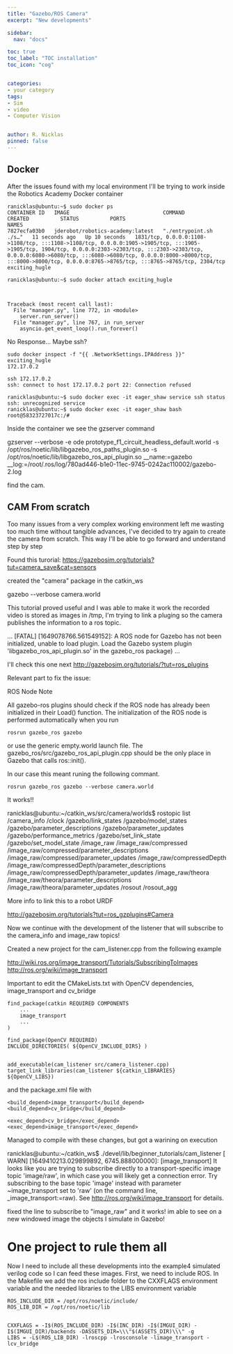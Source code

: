 ```yaml
---
title: "Gazebo/ROS Camera"
excerpt: "New developments"

sidebar:
  nav: "docs"

toc: true
toc_label: "TOC installation"
toc_icon: "cog"


categories:
- your category
tags:
- Sim
- video
- Computer Vision


author: R. Nicklas
pinned: false
---
```



## Docker

After the issues found with my local environment I'll be trying to work inside the Robotics Academy Docker container

```
ranicklas@ubuntu:~$ sudo docker ps
CONTAINER ID   IMAGE                              COMMAND                  CREATED          STATUS          PORTS                                                                                                                                                                                                                                                                                            NAMES
7827ecfa03b0   jderobot/robotics-academy:latest   "./entrypoint.sh ./s…"   11 seconds ago   Up 10 seconds   1831/tcp, 0.0.0.0:1108->1108/tcp, :::1108->1108/tcp, 0.0.0.0:1905->1905/tcp, :::1905->1905/tcp, 1904/tcp, 0.0.0.0:2303->2303/tcp, :::2303->2303/tcp, 0.0.0.0:6080->6080/tcp, :::6080->6080/tcp, 0.0.0.0:8000->8000/tcp, :::8000->8000/tcp, 0.0.0.0:8765->8765/tcp, :::8765->8765/tcp, 2304/tcp   exciting_hugle

ranicklas@ubuntu:~$ sudo docker attach exciting_hugle



Traceback (most recent call last):
  File "manager.py", line 772, in <module>
    server.run_server()
  File "manager.py", line 767, in run_server
    asyncio.get_event_loop().run_forever()

```

No Response... 
Maybe ssh?

```
sudo docker inspect -f "{{ .NetworkSettings.IPAddress }}" exciting_hugle
172.17.0.2

ssh 172.17.0.2
ssh: connect to host 172.17.0.2 port 22: Connection refused

```

```
ranicklas@ubuntu:~$ sudo docker exec -it eager_shaw service ssh status
ssh: unrecognized service
ranicklas@ubuntu:~$ sudo docker exec -it eager_shaw bash
root@58323727017c:/# 
```

Inside the container we see the gzserver command

gzserver --verbose -e ode prototype_f1_circuit_headless_default.world -s /opt/ros/noetic/lib/libgazebo_ros_paths_plugin.so -s /opt/ros/noetic/lib/libgazebo_ros_api_plugin.so __name:=gazebo __log:=/root/.ros/log/780ad446-b1e0-11ec-9745-0242ac110002/gazebo-2.log

find the cam.



## CAM From scratch

Too many issues from a very complex working environment left me wasting too much time without tangible advances, I've decided to try again to create the camera from scratch. This way I'll be able to go forward and understand step by step 

Found this turorial: 
https://gazebosim.org/tutorials?tut=camera_save&cat=sensors

created the "camera" package in the catkin_ws

gazebo --verbose camera.world

This tutorial proved useful and I was able to make it work the recorded video is stored as images in /tmp, I'm trying to link a pluging so the camera publishes the information to a ros topic. 

...
[FATAL] [1649078766.561549152]: A ROS node for Gazebo has not been initialized, unable to load plugin. Load the Gazebo system plugin 'libgazebo_ros_api_plugin.so' in the gazebo_ros package)
...

I'll check this one next http://gazebosim.org/tutorials/?tut=ros_plugins

Relevant part to fix the issue: 

ROS Node Note

All gazebo-ros plugins should check if the ROS node has already been initialized in their Load() function. The initialization of the ROS node is performed automatically when you run

```
rosrun gazebo_ros gazebo
```
or use the generic empty.world launch file. The gazebo_ros/src/gazebo_ros_api_plugin.cpp should be the only place in Gazebo that calls ros::init().


In our case this meant runing the following commant. 

```
rosrun gazebo_ros gazebo --verbose camera.world
```

It works!!

ranicklas@ubuntu:~/catkin_ws/src/camera/worlds$ rostopic list
/camera_info
/clock
/gazebo/link_states
/gazebo/model_states
/gazebo/parameter_descriptions
/gazebo/parameter_updates
/gazebo/performance_metrics
/gazebo/set_link_state
/gazebo/set_model_state
/image_raw
/image_raw/compressed
/image_raw/compressed/parameter_descriptions
/image_raw/compressed/parameter_updates
/image_raw/compressedDepth
/image_raw/compressedDepth/parameter_descriptions
/image_raw/compressedDepth/parameter_updates
/image_raw/theora
/image_raw/theora/parameter_descriptions
/image_raw/theora/parameter_updates
/rosout
/rosout_agg


More info to link this to a robot URDF

http://gazebosim.org/tutorials?tut=ros_gzplugins#Camera

Now we continue with the development of the listener that will subscribe to the camera_info and image_raw topics!


Created a new project for the cam_listener.cpp from the following example

http://wiki.ros.org/image_transport/Tutorials/SubscribingToImages
http://ros.org/wiki/image_transport 


Important to edit the CMakeLists.txt with OpenCV dependencies, image_transport and cv_bridge

```
find_package(catkin REQUIRED COMPONENTS
    ...
    image_transport
    ...
)

find_package(OpenCV REQUIRED)
INCLUDE_DIRECTORIES( ${OpenCV_INCLUDE_DIRS} )


add_executable(cam_listener src/camera_listener.cpp)
target_link_libraries(cam_listener ${catkin_LIBRARIES}  ${OpenCV_LIBS})
```

and the package.xml file with

```
<build_depend>image_transport</build_depend>
<build_depend>cv_bridge</build_depend>

<exec_depend>cv_bridge</exec_depend>
<exec_depend>image_transport</exec_depend>
```

Managed to compile with these changes, but got a warining on execution

ranicklas@ubuntu:~/catkin_ws$ ./devel/lib/beginner_tutorials/cam_listener
[ WARN] [1649410213.029899892, 6745.888000000]: [image_transport] It looks like you are trying to subscribe directly to a transport-specific image topic 'image/raw', in which case you will likely get a connection error. Try subscribing to the base topic 'image' instead with parameter ~image_transport set to 'raw' (on the command line, _image_transport:=raw). See http://ros.org/wiki/image_transport for details.


fixed the line to subscribe to "image_raw" and it works! im able to see on a new windowed image the objects I simulate in Gazebo!

# One project to rule them all

Now I need to include all these developments into the example4 simulated verilog code so I can feed these images. 
First, we need to include ROS. In the Makefile we add the ros include folder to the CXXFLAGS environment variable and the needed libraries to the LIBS environment variable

```
ROS_INCLUDE_DIR = /opt/ros/noetic/include/
ROS_LIB_DIR = /opt/ros/noetic/lib


CXXFLAGS = -I$(ROS_INCLUDE_DIR) -I$(INC_DIR) -I$(IMGUI_DIR) -I$(IMGUI_DIR)/backends -DASSETS_DIR=\\\"$(ASSETS_DIR)\\\" -g
LIBS = -L$(ROS_LIB_DIR) -lroscpp -lrosconsole -limage_transport -lcv_bridge


```


